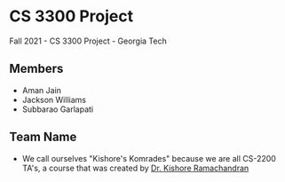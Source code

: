 # CS 3300 Project
Fall 2021 - CS 3300 Project - Georgia Tech

## Members
* Aman Jain
* Jackson Williams
* Subbarao Garlapati

## Team Name
* We call ourselves "Kishore's Komrades" because we are all CS-2200 TA's, a course that was created by [Dr. Kishore Ramachandran](https://www.cc.gatech.edu/~rama/)
